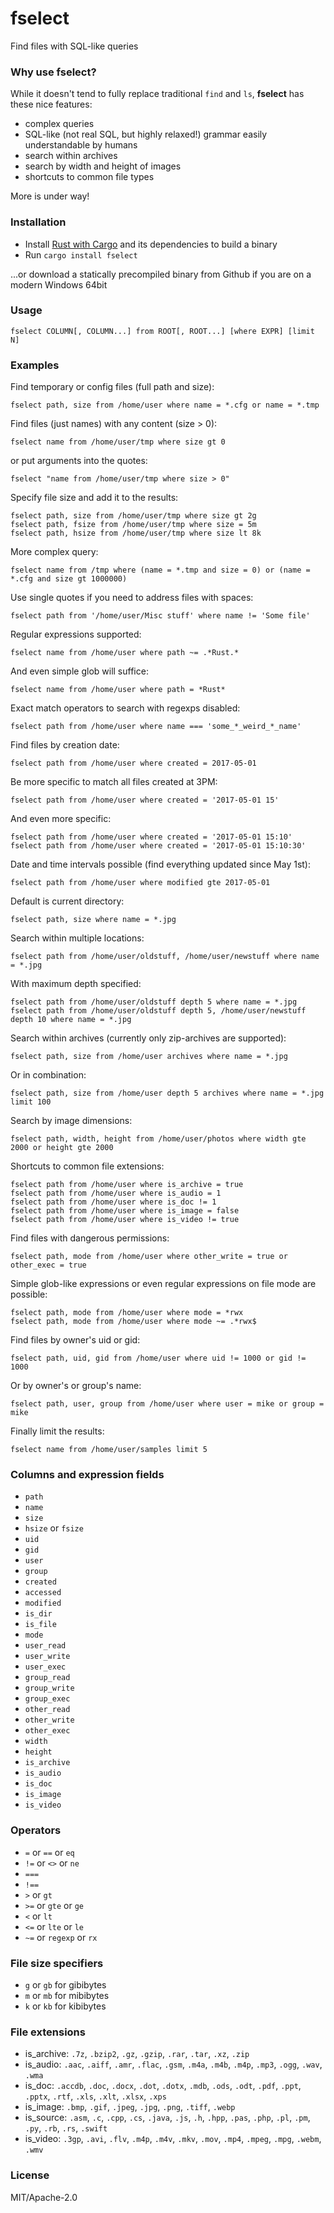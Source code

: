# fselect
Find files with SQL-like queries

### Why use fselect?

While it doesn't tend to fully replace traditional `find` and `ls`, **fselect** has these nice features:

* complex queries
* SQL-like (not real SQL, but highly relaxed!) grammar easily understandable by humans
* search within archives
* search by width and height of images
* shortcuts to common file types

More is under way!

### Installation

* Install [Rust with Cargo](https://www.rust-lang.org/en-US/install.html) and its dependencies to build a binary
* Run `cargo install fselect`

...or download a statically precompiled binary from Github if you are on a modern Windows 64bit

### Usage

    fselect COLUMN[, COLUMN...] from ROOT[, ROOT...] [where EXPR] [limit N]

### Examples

Find temporary or config files (full path and size):

    fselect path, size from /home/user where name = *.cfg or name = *.tmp

Find files (just names) with any content (size > 0):

    fselect name from /home/user/tmp where size gt 0

or put arguments into the quotes:

    fselect "name from /home/user/tmp where size > 0"
    
Specify file size and add it to the results:

    fselect path, size from /home/user/tmp where size gt 2g
    fselect path, fsize from /home/user/tmp where size = 5m
    fselect path, hsize from /home/user/tmp where size lt 8k
    
More complex query:

    fselect name from /tmp where (name = *.tmp and size = 0) or (name = *.cfg and size gt 1000000)
    
Use single quotes if you need to address files with spaces:

    fselect path from '/home/user/Misc stuff' where name != 'Some file'
    
Regular expressions supported:

    fselect name from /home/user where path ~= .*Rust.*
    
And even simple glob will suffice:

    fselect name from /home/user where path = *Rust*
    
Exact match operators to search with regexps disabled:

    fselect path from /home/user where name === 'some_*_weird_*_name'
    
Find files by creation date:

    fselect path from /home/user where created = 2017-05-01
    
Be more specific to match all files created at 3PM:

    fselect path from /home/user where created = '2017-05-01 15'
    
And even more specific:

    fselect path from /home/user where created = '2017-05-01 15:10'
    fselect path from /home/user where created = '2017-05-01 15:10:30'
    
Date and time intervals possible (find everything updated since May 1st):

    fselect path from /home/user where modified gte 2017-05-01
    
Default is current directory:

    fselect path, size where name = *.jpg
    
Search within multiple locations:

    fselect path from /home/user/oldstuff, /home/user/newstuff where name = *.jpg
    
With maximum depth specified:

    fselect path from /home/user/oldstuff depth 5 where name = *.jpg
    fselect path from /home/user/oldstuff depth 5, /home/user/newstuff depth 10 where name = *.jpg
    
Search within archives (currently only zip-archives are supported):

    fselect path, size from /home/user archives where name = *.jpg
    
Or in combination:

    fselect path, size from /home/user depth 5 archives where name = *.jpg limit 100    
    
Search by image dimensions:

    fselect path, width, height from /home/user/photos where width gte 2000 or height gte 2000
    
Shortcuts to common file extensions:

    fselect path from /home/user where is_archive = true
    fselect path from /home/user where is_audio = 1
    fselect path from /home/user where is_doc != 1
    fselect path from /home/user where is_image = false
    fselect path from /home/user where is_video != true
    
Find files with dangerous permissions:
    
    fselect path, mode from /home/user where other_write = true or other_exec = true
    
Simple glob-like expressions or even regular expressions on file mode are possible:
    
    fselect path, mode from /home/user where mode = *rwx
    fselect path, mode from /home/user where mode ~= .*rwx$
    
Find files by owner's uid or gid:

    fselect path, uid, gid from /home/user where uid != 1000 or gid != 1000
    
Or by owner's or group's name:

    fselect path, user, group from /home/user where user = mike or group = mike
    
Finally limit the results:

    fselect name from /home/user/samples limit 5 

### Columns and expression fields

* `path`
* `name`
* `size`
* `hsize` or `fsize`
* `uid`
* `gid`
* `user`
* `group`
* `created`
* `accessed`
* `modified`
* `is_dir`
* `is_file`
* `mode`
* `user_read`
* `user_write`
* `user_exec`
* `group_read`
* `group_write`
* `group_exec`
* `other_read`
* `other_write`
* `other_exec`
* `width`
* `height`
* `is_archive`
* `is_audio`
* `is_doc`
* `is_image`
* `is_video`

### Operators

* `=` or `==` or `eq`
* `!=` or `<>` or `ne`
* `===`
* `!==`
* `>` or `gt`
* `>=` or `gte` or `ge`
* `<` or `lt`
* `<=` or `lte` or `le`
* `~=` or `regexp` or `rx`

### File size specifiers

* `g` or `gb` for gibibytes
* `m` or `mb` for mibibytes
* `k` or `kb` for kibibytes

### File extensions

* is_archive: `.7z`, `.bzip2`, `.gz`, `.gzip`, `.rar`, `.tar`, `.xz`, `.zip`
* is_audio: `.aac`, `.aiff`, `.amr`, `.flac`, `.gsm`, `.m4a`, `.m4b`, `.m4p`, `.mp3`, `.ogg`, `.wav`, `.wma`
* is_doc: `.accdb`, `.doc`, `.docx`, `.dot`, `.dotx`, `.mdb`, `.ods`, `.odt`, `.pdf`, `.ppt`, `.pptx`, `.rtf`, `.xls`, `.xlt`, `.xlsx`, `.xps`
* is_image: `.bmp`, `.gif`, `.jpeg`, `.jpg`, `.png`, `.tiff`, `.webp`
* is_source: `.asm`, `.c`, `.cpp`, `.cs`, `.java`, `.js`, `.h`, `.hpp`, `.pas`, `.php`, `.pl`, `.pm`, `.py`, `.rb`, `.rs`, `.swift`
* is_video: `.3gp`, `.avi`, `.flv`, `.m4p`, `.m4v`, `.mkv`, `.mov`, `.mp4`, `.mpeg`, `.mpg`, `.webm`, `.wmv`

### License

MIT/Apache-2.0
